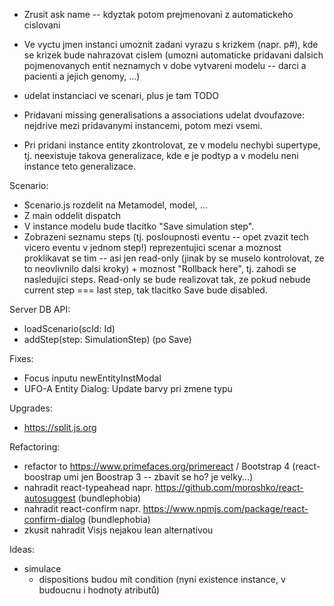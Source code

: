 - Zrusit ask name -- kdyztak potom prejmenovani z automatickeho cislovani
- Ve vyctu jmen instanci umoznit zadani vyrazu s krizkem (napr. p#), kde se krizek bude nahrazovat cislem (umozni automaticke pridavani dalsich pojmenovanych entit neznamych v dobe vytvareni modelu -- darci a pacienti a jejich genomy, ...)
- udelat instanciaci ve scenari, plus je tam TODO
- Pridavani missing generalisations a associations udelat dvoufazove: nejdrive mezi pridavanymi instancemi, potom mezi vsemi.

- Pri pridani instance entity zkontrolovat, ze v modelu nechybi supertype, tj. neexistuje takova generalizace, kde e je podtyp a v modelu neni instance teto generalizace.

Scenario:
  - Scenario.js rozdelit na Metamodel, model, ...
  - Z main oddelit dispatch
  - V instance modelu bude tlacitko "Save simulation step".
  - Zobrazeni seznamu steps (tj. posloupnosti eventu -- opet zvazit tech vicero eventu v jednom step!) reprezentujici scenar a moznost proklikavat se tim -- asi jen read-only (jinak by se muselo kontrolovat, ze to neovlivnilo dalsi kroky) + moznost "Rollback here", tj. zahodi se nasledujici steps. Read-only se bude realizovat tak, ze pokud nebude current step === last step, tak tlacitko Save bude disabled.

Server DB API:
  - loadScenario(scId: Id)
  - addStep(step: SimulationStep) (po Save)

Fixes:
- Focus inputu newEntityInstModal
- UFO-A Entity Dialog: Update barvy pri zmene typu

Upgrades:
- https://split.js.org

Refactoring:
- refactor to https://www.primefaces.org/primereact / Bootstrap 4 (react-boostrap umi jen Boostrap 3 -- zbavit se ho? je velky...)
- nahradit react-typeahead napr. https://github.com/moroshko/react-autosuggest (bundlephobia)
- nahradit react-confirm napr. https://www.npmjs.com/package/react-confirm-dialog (bundlephobia)
- zkusit nahradit Visjs nejakou lean alternativou

Ideas:
- simulace
  - dispositions budou mít condition (nyní existence instance, v budoucnu i hodnoty atributů)

